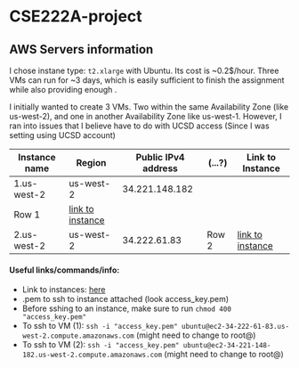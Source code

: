 # CSE222A-project

## AWS Servers information
I chose instane type: `t2.xlarge` with Ubuntu. Its cost is ~0.2$/hour. Three VMs can run for ~3 days, which is easily sufficient to finish the assignment while also providing enough .

I initially wanted to create 3 VMs. Two within the same Availability Zone (like us-west-2), and one in another Availability Zone like us-west-1. However, I ran into issues that I believe have to do with UCSD access (Since I was setting using UCSD account)

| Instance name | Region | Public IPv4 address  | (...?)   | Link to Instance |
|---------------|----------|----------|----------|------------------|
|   1.us-west-2       |   us-west-2  |   34.221.148.182
  |   Row 1  | [link to instance](https://us-west-2.console.aws.amazon.com/ec2/home?region=us-west-2#InstanceDetails:instanceId=i-0a12e67effb95a521)      |
|   2.us-west-2       |   us-west-2  |   34.222.61.83  |   Row 2  | [link to instance](https://us-west-2.console.aws.amazon.com/ec2/home?region=us-west-2#InstanceDetails:instanceId=i-07929b2333abd47c0)      |

#### Useful links/commands/info:
* Link to instances: [here](https://us-west-2.console.aws.amazon.com/ec2/home?region=us-west-2#Instances:instanceState=running)
* .pem to ssh to instance attached (look access_key.pem)
* Before sshing to an instance, make sure to run `chmod 400 "access_key.pem"`
* To ssh to VM (1): `ssh -i "access_key.pem" ubuntu@ec2-34-222-61-83.us-west-2.compute.amazonaws.com` (might need to change to root@)
* To ssh to VM (2): `ssh -i "access_key.pem" ubuntu@ec2-34-221-148-182.us-west-2.compute.amazonaws.com` (might need to change to root@)
